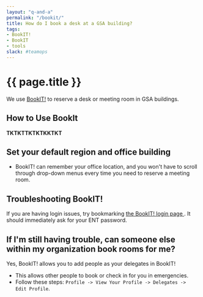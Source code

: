 ```yaml
---
layout: "q-and-a"
permalink: "/bookit/"
title: How do I book a desk at a GSA building?
tags:
- BookIT!
- BookIT
- tools
slack: #teamops
---
```


# {{ page.title }}

We use [BookIT!](http://bookit.gsa.gov/) to reserve a desk or meeting room in GSA buildings.

## How to Use BookIt

**TKTKTTKTKTKKTKT**

## Set your default region and office building

* BookIT! can remember your office location, and you won't have to scroll through drop-down menus every time you need to reserve a meeting room.

## Troubleshooting BookIT!

If you are having login issues, try bookmarking [the BookIT! login page ](https://bookit.gsa.gov/mobile/auth/spnego/spnegoLogin.jsp). It should immediately ask for your ENT password.


## If I'm still having trouble, can someone else within my organization book rooms for me?

Yes, BookIT! allows you to add people as your delegates in BookIT!
  * This allows other people to book or check in for you in emergencies.
  * Follow these steps: `Profile -> View Your Profile -> Delegates -> Edit Profile`.
